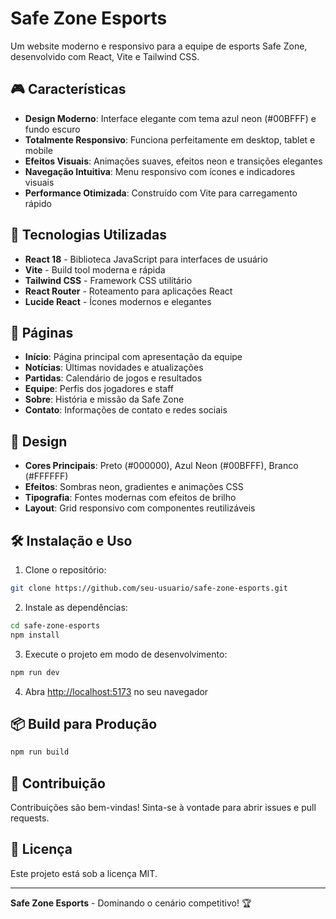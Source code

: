 # Safe Zone Esports

Um website moderno e responsivo para a equipe de esports Safe Zone, desenvolvido com React, Vite e Tailwind CSS.

## 🎮 Características

- **Design Moderno**: Interface elegante com tema azul neon (#00BFFF) e fundo escuro
- **Totalmente Responsivo**: Funciona perfeitamente em desktop, tablet e mobile
- **Efeitos Visuais**: Animações suaves, efeitos neon e transições elegantes
- **Navegação Intuitiva**: Menu responsivo com ícones e indicadores visuais
- **Performance Otimizada**: Construído com Vite para carregamento rápido

## 🚀 Tecnologias Utilizadas

- **React 18** - Biblioteca JavaScript para interfaces de usuário
- **Vite** - Build tool moderna e rápida
- **Tailwind CSS** - Framework CSS utilitário
- **React Router** - Roteamento para aplicações React
- **Lucide React** - Ícones modernos e elegantes

## 📱 Páginas

- **Início**: Página principal com apresentação da equipe
- **Notícias**: Últimas novidades e atualizações
- **Partidas**: Calendário de jogos e resultados
- **Equipe**: Perfis dos jogadores e staff
- **Sobre**: História e missão da Safe Zone
- **Contato**: Informações de contato e redes sociais

## 🎨 Design

- **Cores Principais**: Preto (#000000), Azul Neon (#00BFFF), Branco (#FFFFFF)
- **Efeitos**: Sombras neon, gradientes e animações CSS
- **Tipografia**: Fontes modernas com efeitos de brilho
- **Layout**: Grid responsivo com componentes reutilizáveis

## 🛠️ Instalação e Uso

1. Clone o repositório:
```bash
git clone https://github.com/seu-usuario/safe-zone-esports.git
```

2. Instale as dependências:
```bash
cd safe-zone-esports
npm install
```

3. Execute o projeto em modo de desenvolvimento:
```bash
npm run dev
```

4. Abra [http://localhost:5173](http://localhost:5173) no seu navegador

## 📦 Build para Produção

```bash
npm run build
```

## 🤝 Contribuição

Contribuições são bem-vindas! Sinta-se à vontade para abrir issues e pull requests.

## 📄 Licença

Este projeto está sob a licença MIT.

---

**Safe Zone Esports** - Dominando o cenário competitivo! 🏆